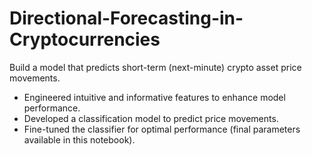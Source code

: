 # Directional-Forecasting-in-Cryptocurrencies

Build a model that predicts short-term (next-minute) crypto asset price movements. 

- Engineered intuitive and informative features to enhance model performance.
- Developed a classification model to predict price movements.
- Fine-tuned the classifier for optimal performance (final parameters available in this notebook).
